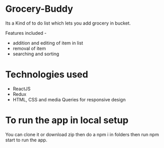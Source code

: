 # Grocery-Buddy

Its a Kind of to do list which lets you add grocery in bucket.

Features included - 

* addition and editing of item in list
* removal of item 
* searching and sorting

# Technologies used

 * ReactJS
 * Redux
 * HTML, CSS and media Queries for responsive design

# To run the app in local setup
 You can clone it or download zip then do a npm i in folders then run npm start to run the app.

